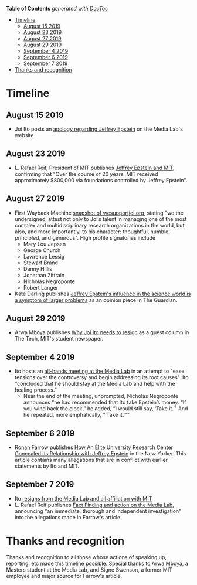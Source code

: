 <!-- prettier-ignore-start -->

<!-- START doctoc generated TOC please keep comment here to allow auto update -->
<!-- DON'T EDIT THIS SECTION, INSTEAD RE-RUN doctoc TO UPDATE -->
**Table of Contents**  *generated with [DocToc](https://github.com/thlorenz/doctoc)*

- [Timeline](#timeline)
  - [August 15 2019](#august-15-2019)
  - [August 23 2019](#august-23-2019)
  - [August 27 2019](#august-27-2019)
  - [August 29 2019](#august-29-2019)
  - [September 4 2019](#september-4-2019)
  - [September 6 2019](#september-6-2019)
  - [September 7 2019](#september-7-2019)
- [Thanks and recognition](#thanks-and-recognition)

<!-- END doctoc generated TOC please keep comment here to allow auto update -->

<!-- prettier-ignore-end -->

# Timeline

## August 15 2019

- Joi Ito posts an
  [apology regarding Jeffrey Epstein](https://www.media.mit.edu/posts/my-apology-regarding-jeffrey-epstein/)
  on the Media Lab's website

## August 23 2019

- L. Rafael Reif, President of MIT publishes
  [Jeffrey Epstein and MIT](https://president.mit.edu/speeches-writing/jeffrey-epstein-and-mit),
  confirming that "Over the course of 20 years, MIT received approximately \$800,000 via
  foundations controlled by Jeffrey Epstein".

## August 27 2019

- First Wayback Machine
  [snapshot of wesupportjoi.org](https://web.archive.org/web/20190827141818/https://wesupportjoi.org/),
  stating "we the undersigned, attest not only to Joi’s talent in managing one of the
  most complex and multidisciplinary research organizations in the world, but also, and
  more importantly, to his character: thoughtful, humble, principled, and generous".
  High profile signatories include
  - Mary Lou Jepsen
  - George Church
  - Lawrence Lessig
  - Stewart Brand
  - Danny Hillis
  - Jonathan Zittrain
  - Nicholas Negroponte
  - Robert Langer
- Kate Darling publishes
  [Jeffrey Epstein's influence in the science world is a symptom of larger problems](https://web.archive.org/web/20190827193502/https://www.theguardian.com/commentisfree/2019/aug/27/jeffrey-epstein-science-mit-brockman)
  as an opinion piece in The Guardian.

## August 29 2019

- Arwa Mboya publishes
  [Why Joi Ito needs to resign](https://web.archive.org/web/20190829134632/https://thetech.com/2019/08/29/joi-ito-needs-to-resign)
  as a guest column in The Tech, MIT's student newspaper.

## September 4 2019

- Ito hosts an
  [all-hands meeting at the Media Lab](https://www.technologyreview.com/s/614264/mit-media-lab-jeffrey-epstein-joi-ito-nicholas-negroponte-funding-sex-abuse/)
  in an attempt to "ease tensions over the controversy and begin addressing its root
  causes". Ito "concluded that he should stay at the Media Lab and help with the healing
  process."
  - Near the end of the meeting, unprompted, Nicholas Negroponte announces "he had
    recommended that Ito take Epstein’s money. “If you wind back the clock,” he added,
    “I would still say, ‘Take it.’” And he repeated, more emphatically, “‘Take it.’”"

## September 6 2019

- Ronan Farrow publishes
  [How An Élite University Research Center Concealed Its Relationship with Jeffrey Epstein](https://web.archive.org/web/20190907033117/https://www.newyorker.com/news/news-desk/how-an-elite-university-research-center-concealed-its-relationship-with-jeffrey-epstein)
  in the New Yorker. This article contains many allegations that are in conflict with
  earlier statements by Ito and MIT.

## September 7 2019

- Ito
  [resigns from the Media Lab and all affiliation with MIT](https://web.archive.org/web/20190907203612/https://www.nytimes.com/2019/09/07/business/mit-media-lab-jeffrey-epstein-joichi-ito.html)
- L. Rafael Reif publishes
  [Fact Finding and action on the Media Lab](https://web.archive.org/web/20190907230816/https://president.mit.edu/speeches-writing/fact-finding-and-action-media-lab),
  announcing "an immediate, thorough and independent investigation" into the allegations
  made in Farrow's article.

# Thanks and recognition

Thanks and recognition to all those whose actions of speaking up, reporting, etc made
this timeline possible. Special thanks to [Arwa Mboya](https://virtuallyari.com/), a
Masters student at the Media Lab, and Signe Swenson, a former MIT employee and major
source for Farrow's article.
